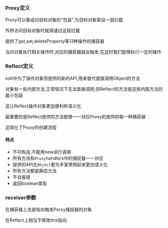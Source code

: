 ### Proxy定义

Proxy可以看成对目标对象的"包装",为目标对象架设一层拦截

外界访问目标对象时就得通过这层拦截

提供了get,set,deleteProperty等13种操作的捕获器

当对对象执行相关操作时,对应的捕获器就会触发,在这时我们能够执行一定的操作

### Reflect定义

es6中为了操作对象而提供的新的API,用来替代直接调用Object的方法

对象有一些内部方法,正常情况下无法直接调用,但Reflect的方法是这些内部方法的最小包装

这让Reflect操作对象更加便利和语义化

最重要的是Reflect提供的方法能够一一对应Proxy的提供的每一种捕获器

这简化了Proxy的创建流程

#### 特点

- 不可构造,不能用new进行调用
- 所有方法和`Proxy`handlers中的捕捉器一一对应
- 提供的API比`Object`更为丰富使用起来更加语义化
- 所有方法都是静态方法
- 不会报错
- 返回boolean类型

### receiver参数

在捕获器上总是指向触发Porxy捕捉器的对象

在Reflect上相当于修改this指向



